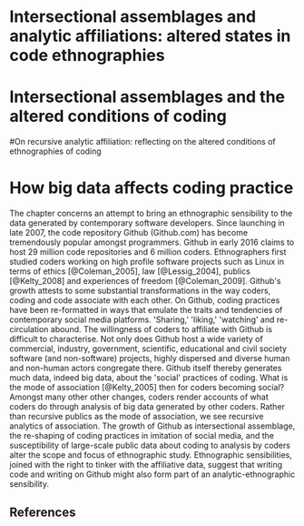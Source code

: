 # Intersectional assemblages and analytic affiliations: altered states in code ethnographies

# Intersectional assemblages and the altered conditions of coding

#On recursive analytic affiliation: reflecting on the altered conditions of ethnographies of coding

# How big data affects coding practice

The chapter concerns an attempt to bring an ethnographic sensibility to the data generated by contemporary software developers.
Since launching in late 2007, the code repository Github (Github.com) has become tremendously popular amongst programmers.
Github in early  2016 claims to host 29 million code repositories and 6 million coders.
Ethnographers first studied coders working  on high profile software projects such as Linux in terms of ethics [@Coleman_2005], law [@Lessig_2004], publics [@Kelty_2008] and experiences of freedom [@Coleman_2009].
Github's growth attests to some substantial transformations in the way coders, coding and code associate with each other.
On Github, coding practices have been re-formatted in ways that emulate the traits and tendencies of contemporary social media platforms.
'Sharing,' 'liking,' 'watching' and re-circulation abound.
The willingness of coders to affiliate with Github is difficult to characterise.
Not only does Github host a wide variety of commercial, industry, government, scientific, educational and civil society software (and non-software) projects, highly dispersed and diverse human and non-human actors congregate there.
Github itself thereby generates much data, indeed big data, about the 'social' practices of coding.
What is the mode of association [@Kelty_2005] then for coders becoming social?
Amongst many other other changes, coders render accounts of what coders do through analysis of big data generated by other coders.
Rather than recursive publics as the mode of association, we see recursive analytics of association.
The growth of Github as intersectional assemblage,  the re-shaping of coding practices in imitation of social media, and the  susceptibility of large-scale public data about coding  to analysis by coders alter the scope and focus of ethnographic study.
Ethnographic sensibilities, joined with the right to tinker with the affiliative data, suggest that writing code and writing on Github might also form part of an analytic-ethnographic sensibility. 

## References

